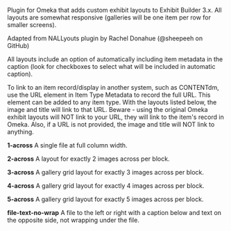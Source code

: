 Plugin for Omeka that adds custom exhibit layouts to Exhibit Builder 3.x. 
All layouts are somewhat responsive (galleries will be one item per row for smaller screens).

Adapted from NALLyouts plugin by Rachel Donahue (@sheepeeh on GitHub)

All layouts include an option of automatically including item metadata in the caption (look for checkboxes to select what will be included in automatic caption). 

To link to an item record/display in another system, such as CONTENTdm, use the URL element in Item Type Metadata to record the full URL. This element can be added to any item type. With the layouts listed below, the image and title will link to that URL. Beware - using the original Omeka exhibit layouts will NOT link to your URL, they will link to the item's record in Omeka. Also, if a URL is not provided, the image and title will NOT link to anything. 
	
**1-across**	A single file at full column width.

**2-across**	A layout for exactly 2 images across per block.

**3-across**	A gallery grid layout for exactly 3 images across per block.

**4-across**	A gallery grid layout for exactly 4 images across per block.

**5-across**	A gallery grid layout for exactly 5 images across per block.

**file-text-no-wrap**	A file to the left or right with a caption below and text on the opposite side, not wrapping under the file.
